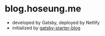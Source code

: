 # blog.hoseung.me

- developed by Gatsby, deployed by Netlify
- initialized by [gatsby-starter-blog](https://www.gatsbyjs.com/starters/gatsbyjs/gatsby-starter-blog)

